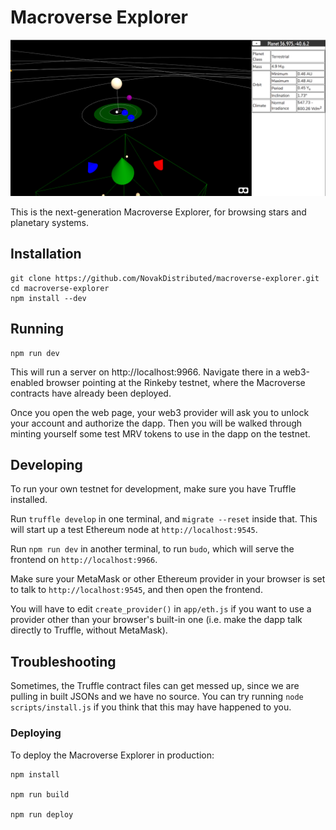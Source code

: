# Macroverse Explorer

![A screenshot showing a terrestrial planet orbiting in the habitable zone of a star](doc/screenshot.png)

This is the next-generation Macroverse Explorer, for browsing stars and planetary systems.

## Installation

```
git clone https://github.com/NovakDistributed/macroverse-explorer.git
cd macroverse-explorer
npm install --dev
```

## Running

```
npm run dev
```

This will run a server on http://localhost:9966. Navigate there in a web3-enabled browser pointing at the Rinkeby testnet, where the Macroverse contracts have already been deployed.

Once you open the web page, your web3 provider will ask you to unlock your account and authorize the dapp. Then you will be walked through minting yourself some test MRV tokens to use in the dapp on the testnet.

## Developing

To run your own testnet for development, make sure you have Truffle installed.

Run `truffle develop` in one terminal, and `migrate --reset` inside that. This will start up a test Ethereum node at `http://localhost:9545`.

Run `npm run dev` in another terminal, to run `budo`, which will serve the frontend on `http://localhost:9966`.

Make sure your MetaMask or other Ethereum provider in your browser is set to talk to `http://localhost:9545`, and then open the frontend.

You will have to edit `create_provider()` in `app/eth.js` if you want to use a provider other than your browser's built-in one (i.e. make the dapp talk directly to Truffle, without MetaMask).

## Troubleshooting

Sometimes, the Truffle contract files can get messed up, since we are pulling in built JSONs and we have no source. You can try running `node scripts/install.js` if you think that this may have happened to you.

### Deploying

To deploy the Macroverse Explorer in production:

```
npm install

npm run build
            
npm run deploy
```
